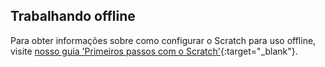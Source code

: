 ## Trabalhando offline

Para obter informações sobre como configurar o Scratch para uso offline, visite [nosso guia 'Primeiros passos com o Scratch'](https://projects.raspberrypi.org/en/projects/getting-started-scratch/1){:target="_blank"}.
